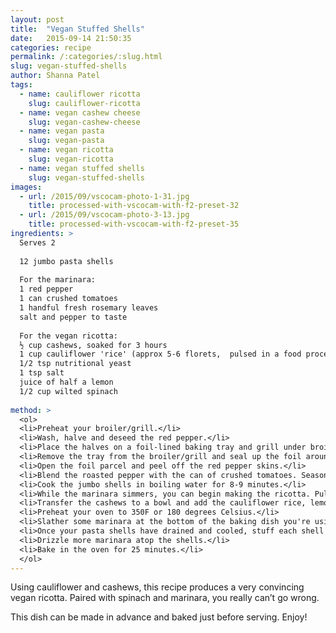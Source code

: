 ```yaml
---
layout: post
title:  "Vegan Stuffed Shells"
date:   2015-09-14 21:50:35
categories: recipe
permalink: /:categories/:slug.html
slug: vegan-stuffed-shells
author: Shanna Patel
tags: 
  - name: cauliflower ricotta
    slug: cauliflower-ricotta
  - name: vegan cashew cheese
    slug: vegan-cashew-cheese
  - name: vegan pasta
    slug: vegan-pasta
  - name: vegan ricotta
    slug: vegan-ricotta
  - name: vegan stuffed shells
    slug: vegan-stuffed-shells
images: 
  - url: /2015/09/vscocam-photo-1-31.jpg
    title: processed-with-vscocam-with-f2-preset-32
  - url: /2015/09/vscocam-photo-3-13.jpg
    title: processed-with-vscocam-with-f2-preset-35
ingredients: >
  Serves 2
  
  12 jumbo pasta shells
  
  For the marinara:
  1 red pepper
  1 can crushed tomatoes
  1 handful fresh rosemary leaves
  salt and pepper to taste
  
  For the vegan ricotta:
  ½ cup cashews, soaked for 3 hours
  1 cup cauliflower 'rice' (approx 5-6 florets,  pulsed in a food processor)
  1/2 tsp nutritional yeast
  1 tsp salt
  juice of half a lemon 
  1/2 cup wilted spinach
  
method: >
  <ol>
  <li>Preheat your broiler/grill.</li>
  <li>Wash, halve and deseed the red pepper.</li>
  <li>Place the halves on a foil-lined baking tray and grill under broiler/grill until the skin is blackened on 50% of it.</li>
  <li>Remove the tray from the broiler/grill and seal up the foil around the peppers. Leave for 5 minutes.</li>
  <li>Open the foil parcel and peel off the red pepper skins.</li>
  <li>Blend the roasted pepper with the can of crushed tomatoes. Season with salt, pepper and chilli flakes to taste. Add the rosemary and simmer on a low heat for 10 minutes.</li>
  <li>Cook the jumbo shells in boiling water for 8-9 minutes.</li>
  <li>While the marinara simmers, you can begin making the ricotta. Pulse the soaked cashews in a food processor until they resemble ricotta.</li>
  <li>Transfer the cashews to a bowl and add the cauliflower rice, lemon juice, nutritional yeast, salt and spinach.</li>
  <li>Preheat your oven to 350F or 180 degrees Celsius.</li>
  <li>Slather some marinara at the bottom of the baking dish you're using.</li>
  <li>Once your pasta shells have drained and cooled, stuff each shell with the 'ricotta' and place in the baking dish.</li>
  <li>Drizzle more marinara atop the shells.</li>
  <li>Bake in the oven for 25 minutes.</li>
  </ol>
---
```

<p>Using cauliflower and cashews, this recipe produces a very convincing vegan ricotta. Paired with spinach and marinara, you really can’t go wrong.</p>
<p>This dish can be made in advance and baked just before serving. Enjoy!</p>

